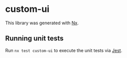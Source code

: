 # custom-ui

This library was generated with [Nx](https://nx.dev).

## Running unit tests

Run `nx test custom-ui` to execute the unit tests via [Jest](https://jestjs.io).
